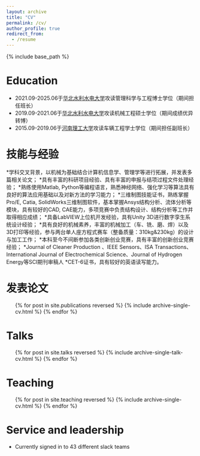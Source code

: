 ```yaml
---
layout: archive
title: "CV"
permalink: /cv/
author_profile: true
redirect_from:
  - /resume
---
```


{% include base_path %}

Education
======
* 2021.09-2025.06于[华北水利水电大学](https://ncwu.edu.cn/)攻读管理科学与工程博士学位（期间担任班长）
* 2019.09-2021.06于[华北水利水电大学](https://ncwu.edu.cn/)攻读机械工程硕士学位（期间成绩优异转博）
* 2015.09-2019.06于[河南理工大学](https://www.hpu.edu.cn/)攻读车辆工程学士学位（期间担任副班长）
  
技能与经验
======
*学科交叉背景，以机械为基础结合计算机信息学、管理学等进行拓展，并发表多篇相关论文；
*具有丰富的科研项目经验、具有丰富的申报与结项过程文件处理经验；
*熟练使用Matlab, Python等编程语言，熟悉神经网络、强化学习等算法具有良好的算法应用基础以及对新方法的学习能力；
*三维制图技能证书，熟练掌握Pro/E, Catia, SolidWorks三维制图软件，基本掌握Ansys结构分析、流体分析等模块，具有较好的CAD, CAE能力，多项竞赛中负责结构设计、结构分析等工作并取得相应成绩；
*具备LabVIEW上位机开发经验，具有Unity 3D进行数字孪生系统设计经验；
*具有良好的机械素养，丰富的机械加工（车、铣、磨、焊）以及3D打印等经验，参与两台单人座方程式赛车（整备质量：310kg&230kg）的设计与加工工作；
*本科至今不间断参加各类创新创业竞赛，具有丰富的创新创业竞赛经验；
*Journal of Cleaner Production 、IEEE Sensors、ISA Transactions、International Journal of Electrochemical Science、Journal of Hydrogen Energy等SCI期刊审稿人
*CET-6证书，具有较好的英语读写能力。


发表论文
======
  <ul>{% for post in site.publications reversed %}
    {% include archive-single-cv.html %}
  {% endfor %}</ul>
  
Talks
======
  <ul>{% for post in site.talks reversed %}
    {% include archive-single-talk-cv.html  %}
  {% endfor %}</ul>
  
Teaching
======
  <ul>{% for post in site.teaching reversed %}
    {% include archive-single-cv.html %}
  {% endfor %}</ul>
  
Service and leadership
======
* Currently signed in to 43 different slack teams
